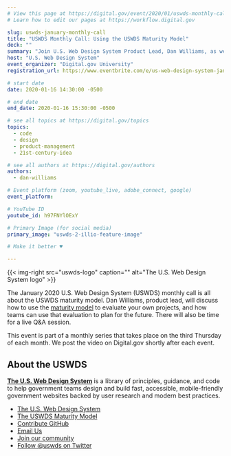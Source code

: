 ```yaml
---
# View this page at https://digital.gov/event/2020/01/uswds-monthly-call-using-uswds-maturity
# Learn how to edit our pages at https://workflow.digital.gov

slug: uswds-january-monthly-call
title: "USWDS Monthly Call: Using the USWDS Maturity Model"
deck: ""
summary: "Join U.S. Web Design System Product Lead, Dan Williams, as we discuss the USWDS maturity model and answer your questions."
host: "U.S. Web Design System"
event_organizer: "Digital.gov University"
registration_url: https://www.eventbrite.com/e/us-web-design-system-january-monthly-call-registration-83905173633

# start date
date: 2020-01-16 14:30:00 -0500

# end date
end_date: 2020-01-16 15:30:00 -0500

# see all topics at https://digital.gov/topics
topics:
  - code
  - design
  - product-management
  - 21st-century-idea

# see all authors at https://digital.gov/authors
authors:
  - dan-williams

# Event platform (zoom, youtube_live, adobe_connect, google)
event_platform:

# YouTube ID
youtube_id: h97FNYlOExY

# Primary Image (for social media)
primary_image: "uswds-2-illio-feature-image"

# Make it better ♥

---
```


{{< img-right src="uswds-logo" caption="" alt="The U.S. Web Design System logo" >}}

The January 2020 U.S. Web Design System (USWDS) monthly call is all about the USWDS maturity model. Dan Williams, product lead, will discuss how to use the [maturity model](https://designsystem.digital.gov/maturity-model/) to evaluate your own projects, and how teams can use that evaluation to plan for the future. There will also be time for a live Q&A session.

This event is part of a monthly series that takes place on the third Thursday of each month. We post the video on Digital.gov shortly after each event.

## About the USWDS
[**The U.S. Web Design System**](https://designsystem.digital.gov/) is a library of principles, guidance, and code to help government teams design and build fast, accessible, mobile-friendly government websites backed by user research and modern best practices.

- [The U.S. Web Design System](https://designsystem.digital.gov/)
- [The USWDS Maturity Model](https://designsystem.digital.gov/maturity-model/)
- [Contribute GitHub](https://github.com/uswds/uswds/issues)
- [Email Us](mailto:uswds@support.digitalgov.gov)
- [Join our community](https://digital.gov/communities/uswds/)
- [Follow @uswds on Twitter](https://twitter.com/uswds)
